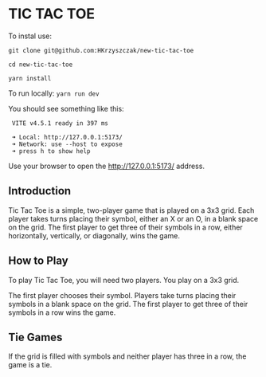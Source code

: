 # TIC TAC TOE

To instal use:

`git clone git@github.com:HKrzyszczak/new-tic-tac-toe`

`cd new-tic-tac-toe`

`yarn install`

To run locally: `yarn run dev`

You should see something like this:

```
 VITE v4.5.1 ready in 397 ms

 ➜ Local: http://127.0.0.1:5173/
 ➜ Network: use --host to expose
 ➜ press h to show help
```

Use your browser to open the http://127.0.0.1:5173/ address.

## Introduction

Tic Tac Toe is a simple, two-player game that is played on a 3x3 grid. Each player takes turns placing their symbol, either an X or an O, in a blank space on the grid. The first player to get three of their symbols in a row, either horizontally, vertically, or diagonally, wins the game.

## How to Play

To play Tic Tac Toe, you will need two players. You play on a 3x3 grid.

The first player chooses their symbol.
Players take turns placing their symbols in a blank space on the grid.
The first player to get three of their symbols in a row wins the game.

## Tie Games

If the grid is filled with symbols and neither player has three in a row, the game is a tie.
